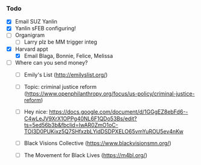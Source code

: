 ### Todo

- [x] Email SUZ Yanlin
- [x] Yanlin sFEB configuring!
- [ ] Organigram
  - [ ] Larry plz be MM trigger integ
- [x] Harvard appt
  - [x] Email Blaga, Bonnie, Felice, Melissa
- [ ] Where can you send money?
  - [ ] Emily's List (http://emilyslist.org/)
  - [ ] Topic: criminal justice reform (https://www.openphilanthropy.org/focus/us-policy/criminal-justice-reform)
  - [ ] Hey nice: https://docs.google.com/document/d/1GGgEZ8ebFd6--C4wLeJV9XrX1OPPg40NL6F1QDo53Bs/edit?ts=5ed56b3b&fbclid=IwAR0ZmO1oC-TOI3D0PUKixz5Q7SHfxzbLYidDSDPXELO65vmYuROU5ev4nKw
  - [ ] Black Visions Collective (https://www.blackvisionsmn.org/)
  - [ ] The Movement for Black Lives (https://m4bl.org/)
  
